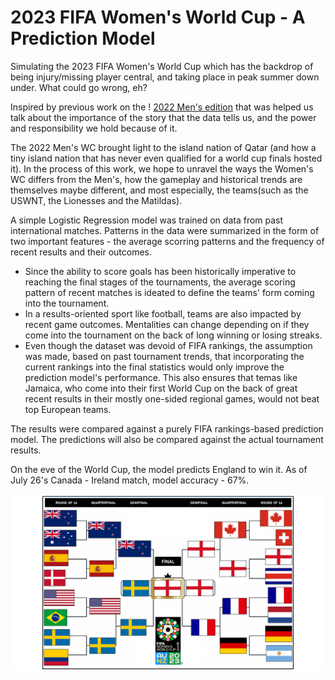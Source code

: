 # 2023 FIFA Women's World Cup - A Prediction Model
Simulating the 2023 FIFA Women's World Cup which has the backdrop of being injury/missing player central, and taking place in peak summer down under. What could go wrong, eh?

Inspired by previous work on the ! [2022 Men's edition](https://github.com/gowtham291/2022_fifa-mens_wc) that was helped us talk about the importance of the story that the data tells us, and the power and responsibility we hold because of it.

The 2022 Men's WC brought light to the island nation of Qatar (and how a tiny island nation that has never even qualified for a world cup finals hosted it). In the process of this work, we hope to unravel the ways the Women's WC differs from the Men's, how the gameplay and historical trends are themselves maybe different, and most especially, the teams(such as the USWNT, the Lionesses and the Matildas).

A simple Logistic Regression model was trained on data from past international matches. Patterns in the data were summarized in the form of two important features - the average scorring patterns and the frequency of recent results and their outcomes. 
- Since the ability to score goals has been historically imperative to reaching the final stages of the tournaments, the average scoring pattern of recent matches is ideated to define the teams' form coming into the tournament.
- In a results-oriented sport like football, teams are also impacted by recent game outcomes. Mentalities can change depending on if they come into the tournament on the back of long winning or losing streaks.
- Even though the dataset was devoid of FIFA rankings, the assumption was made, based on past tournament trends, that incorporating the current rankings into the final statistics would only improve the prediction model's performance. This also ensures that temas like Jamaica, who come into their first World Cup on the back of great recent results in their mostly one-sided regional games, would not beat top European teams.  

The results were compared against a purely FIFA rankings-based prediction model. The predictions will also be compared against the actual tournament results. 

On the eve of the World Cup, the model predicts England to win it. As of July 26's Canada - Ireland match, model accuracy - 67%. 

![Knockout Stage Bracket](Images/model-based.png)
